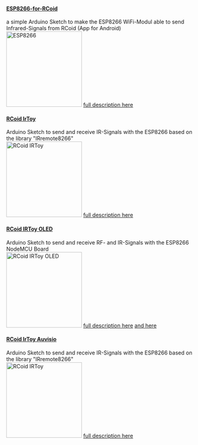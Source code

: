 
<h4><a href="https://github.com/HarryGru/esp8266-for-rcoid/tree/master/ESP8266-for-RCoid">ESP8266-for-RCoid</a></h4>
<p>
  a simple Arduino Sketch to make the ESP8266 WiFi-Modul able to send Infrared-Signals from RCoid (App for Android)<br>
  <img src="https://www.rcoid.de/images/rcoid/esp8266.png" width="200" title="ESP8266">
  <a href="https://www.rcoid.de/ESP8266.html">full description here</a>
</p>
<h4><a href="https://github.com/HarryGru/esp8266-for-rcoid/tree/master/RCoidIrToy">RCoid IrToy</a></h4>
<p>
  Arduino Sketch to send and receive IR-Signals with the ESP8266 based on the library "IRremote8266"<br>
  <img src="https://www.rcoid.de/images/rcoid/rcoidirtoy2.png" width="200" title="RCoid IRToy">
  <a href="https://www.rcoid.de/RCoidIrToy.html">full description here</a>
</p>

<h4><a href="https://github.com/HarryGru/esp8266-for-rcoid/tree/master/RCoidIrToyOLED">RCoid IRToy OLED</a></h4>
<p>
  Arduino Sketch to send and receive RF- and IR-Signals with the ESP8266 NodeMCU Board<br>
  <img src="https://www.rcoid.de/images/rcoid/rcoidirtoy3.png" width="200" title="RCoid IRToy OLED">
  <a href="https://www.rcoid.de/RCoidIrToyOLED.html">full description here</a> <a href="https://www.rcoid.de/RCoidIrToyFunk.html">and here</a>
</p>

<h4><a href="https://github.com/HarryGru/esp8266-for-rcoid/tree/master/RCoidIrToy">RCoid IrToy Auvisio</a></h4>
<p>
  Arduino Sketch to send and receive IR-Signals with the ESP8266 based on the library "IRremote8266"<br>
  <img src="https://www.rcoid.de/images/rcoid/rcoidirtoy2.png" width="200" title="RCoid IRToy">
  <a href="https://www.rcoid.de/RCoidIrToy.html">full description here</a>
</p>
